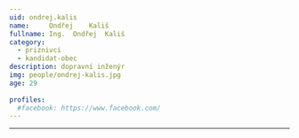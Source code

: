 ```yaml
---
uid: ondrej.kalis
name:     Ondřej	Kališ
fullname: Ing.	Ondřej	Kališ
category:
  - priznivci
  - kandidat-obec
description: dopravní inženýr
img: people/ondrej-kalis.jpg
age: 29
 
profiles:
  #facebook: https://www.facebook.com/
---
```


---